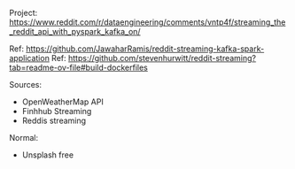 Project: https://www.reddit.com/r/dataengineering/comments/vntp4f/streaming_the_reddit_api_with_pyspark_kafka_on/

Ref: https://github.com/JawaharRamis/reddit-streaming-kafka-spark-application
Ref: https://github.com/stevenhurwitt/reddit-streaming?tab=readme-ov-file#build-dockerfiles


Sources:
- OpenWeatherMap API
- Finhhub Streaming
- Reddis streaming

Normal:
- Unsplash free